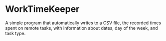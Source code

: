 # WorkTimeKeeper
A simple program that automatically writes to a CSV file, the recorded times spent on remote tasks, with information about dates, day of the week, and task type.
